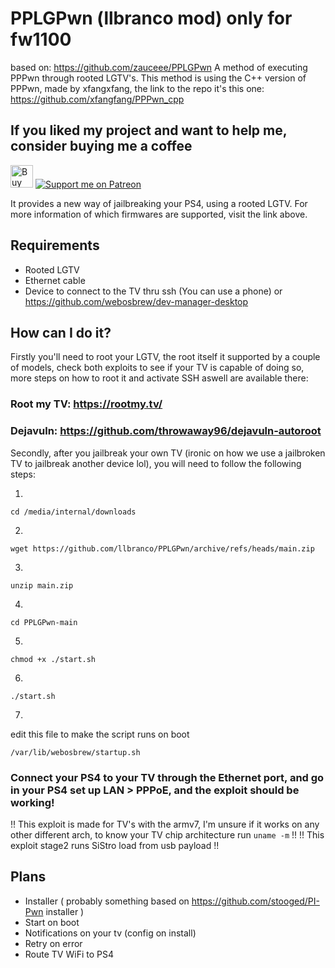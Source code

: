 
# PPLGPwn (llbranco mod) only for fw1100
based on: https://github.com/zauceee/PPLGPwn
A method of executing PPPwn through rooted LGTV's.
This method is using the C++ version of PPPwn, made by xfangxfang, the link to the repo it's this one:
https://github.com/xfangfang/PPPwn_cpp

## If you liked my project and want to help me, consider buying me a coffee
<a href='https://ko-fi.com/J3J4Y2DQ4' target='_blank'><img height='36' style='border:0px;height:36px;' src='https://storage.ko-fi.com/cdn/kofi2.png?v=3' border='0' alt='Buy Me a Coffee at ko-fi.com' /></a> [![Support me on Patreon](https://img.shields.io/endpoint.svg?url=https%3A%2F%2Fshieldsio-patreon.vercel.app%2Fapi%3Fusername%3Dllbranco%26type%3Dpatrons&style=flat-square)](https://patreon.com/llbranco)

It provides a new way of jailbreaking your PS4, using a rooted LGTV.
For more information of which firmwares are supported, visit the link above.

## Requirements
- Rooted LGTV
- Ethernet cable
- Device to connect to the TV thru ssh (You can use a phone) or https://github.com/webosbrew/dev-manager-desktop


## How can I do it?
Firstly you'll need to root your LGTV, the root itself it supported by a couple of models, check both exploits to see if your TV is capable of doing so, more steps on how to root it and activate SSH aswell are available there:
### Root my TV: https://rootmy.tv/
### Dejavuln: https://github.com/throwaway96/dejavuln-autoroot

Secondly, after you jailbreak your own TV (ironic on how we use a jailbroken TV to jailbreak another device lol), you will need to follow the following steps:

1.
```
cd /media/internal/downloads
``` 
2.
```
wget https://github.com/llbranco/PPLGPwn/archive/refs/heads/main.zip
```
3.
```
unzip main.zip
```
4.
```
cd PPLGPwn-main
```
5.
```
chmod +x ./start.sh
```
6.
```
./start.sh
```
7.
edit this file to make the script runs on boot
```
/var/lib/webosbrew/startup.sh
```
### Connect your PS4 to your TV through the Ethernet port, and go in your PS4 set up LAN > PPPoE, and the exploit should be working!

!! This exploit is made for TV's with the armv7, I'm unsure if it works on any other different arch, to know your TV chip architecture run ```uname -m``` !!
!! This exploit stage2 runs SiStro load from usb payload !!

## Plans
- Installer ( probably something based on https://github.com/stooged/PI-Pwn installer )
- Start on boot
- Notifications on your tv (config on install)
- Retry on error
- Route TV WiFi to PS4
